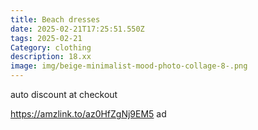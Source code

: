 ```yaml
---
title: Beach dresses
date: 2025-02-21T17:25:51.550Z
tags: 2025-02-21
Category: clothing
description: 18.xx
image: img/beige-minimalist-mood-photo-collage-8-.png
---
```

auto discount at checkout  

https://amzlink.to/az0HfZgNj9EM5 ad